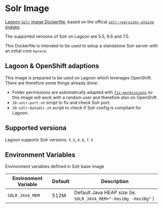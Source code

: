 # Solr Image

[Lagoon `Solr` image Dockerfile](https://github.com/amazeeio/lagoon/blob/master/images/solr/Dockerfile),
based on the offical [`solr:<version>-alpine` images](https://hub.docker.com/_/solr).

The supported versions of Solr on Lagoon are 5.5, 6.6 and 7.5.

This Dockerfile is intended to be used to setup a standalone Solr server with an
initial core `mycore`.

## Lagoon & OpenShift adaptions

This image is prepared to be used on Lagoon which leverages OpenShift. There are
therefore some things already done:

- Folder permissions are automatically adapted with [`fix-permissions`](https://github.com/sclorg/s2i-base-container/blob/master/core/root/usr/bin/fix-permissions)
so this image will work with a random user and therefore also on OpenShift.
- `10-solr-port.sh` script to fix and check Solr port.
- `20-solr-datadir.sh` script to check if Solr config is compliant for Lagoon.

## Supported versiona

Lagoon supports Solr versions: `5.5`, `6.6`, `7.5`

## Environment Variables

Environment variables defined in Solr base image

| Environment Variable   | Default  | Description                                                     |
| -----------------------| ---------| ----------------------------------------------------------------|
| `SOLR_JAVA_MEM`        |   512M   | Default Java HEAP size (ie. `SOLR_JAVA_MEM="-Xms10g -Xmx10g"` ) |
